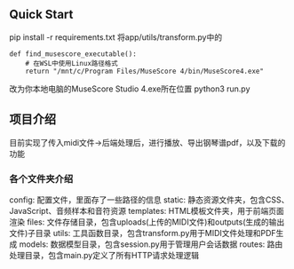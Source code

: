 ## Quick Start
pip install -r requirements.txt
将app/utils/transform.py中的
```
def find_musescore_executable():
    # 在WSL中使用Linux路径格式
    return "/mnt/c/Program Files/MuseScore 4/bin/MuseScore4.exe"
```
改为你本地电脑的MuseScore Studio 4.exe所在位置
python3 run.py

## 项目介绍
目前实现了传入midi文件→后端处理后，进行播放、导出钢琴谱pdf，以及下载的功能
### 各个文件夹介绍
config: 配置文件，里面存了一些路径的信息
static: 静态资源文件夹，包含CSS、JavaScript、音频样本和音符资源
templates: HTML模板文件夹，用于前端页面渲染
files: 文件存储目录，包含uploads(上传的MIDI文件)和outputs(生成的输出文件)子目录
utils: 工具函数目录，包含transform.py用于MIDI文件处理和PDF生成
models: 数据模型目录，包含session.py用于管理用户会话数据
routes: 路由处理目录，包含main.py定义了所有HTTP请求处理逻辑
